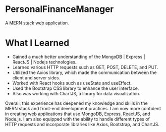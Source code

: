 # PersonalFinanceManager

A MERN stack web application.

# What I Learned
* Gained a much better understanding of the MongoDB | Express | ReactJS | Nodejs technologies.
* Learned various HTTP requests such as GET, POST, DELETE, and PUT. 
* Utilized the Axios library, which made the communication between the client and server sides.
* Worked with React hooks such as useState and useEffect.
* Used the Bootstrap CSS library to enhance the user interface.
* Also was working with ChartJS, a library for data visualization.
 
 Overall, this experience has deepened my knowledge and skills in the MERN stack and front-end development practices. 
 I am now more confident in creating web applications that use MongoDB, Express, ReactJS, and Node.js.
 I am also equipped with the ability to handle different types of HTTP requests and incorporate libraries like Axios, Bootstrap, and ChartJS.
